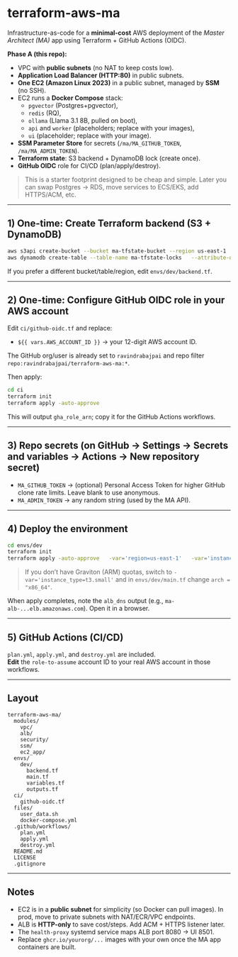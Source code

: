 # terraform-aws-ma

Infrastructure-as-code for a **minimal-cost** AWS deployment of the *Master Architect (MA)* app using Terraform + GitHub Actions (OIDC).

**Phase A (this repo):**
- VPC with **public subnets** (no NAT to keep costs low).
- **Application Load Balancer (HTTP:80)** in public subnets.
- **One EC2 (Amazon Linux 2023)** in a public subnet, managed by **SSM** (no SSH).
- EC2 runs a **Docker Compose** stack:
  - `pgvector` (Postgres+pgvector),
  - `redis` (RQ),
  - `ollama` (Llama 3.1 8B, pulled on boot),
  - `api` and `worker` (placeholders; replace with your images),
  - `ui` (placeholder; replace with your image).
- **SSM Parameter Store** for secrets (`/ma/MA_GITHUB_TOKEN`, `/ma/MA_ADMIN_TOKEN`).
- **Terraform state**: S3 backend + DynamoDB lock (create once).
- **GitHub OIDC** role for CI/CD (plan/apply/destroy).

> This is a starter footprint designed to be cheap and simple. Later you can swap Postgres -> RDS, move services to ECS/EKS, add HTTPS/ACM, etc.

---

## 1) One-time: Create Terraform backend (S3 + DynamoDB)

```bash
aws s3api create-bucket --bucket ma-tfstate-bucket --region us-east-1
aws dynamodb create-table --table-name ma-tfstate-locks   --attribute-definitions AttributeName=LockID,AttributeType=S   --key-schema AttributeName=LockID,KeyType=HASH   --billing-mode PAY_PER_REQUEST
```

If you prefer a different bucket/table/region, edit `envs/dev/backend.tf`.

---

## 2) One-time: Configure GitHub OIDC role in your AWS account

Edit `ci/github-oidc.tf` and replace:
- `${{ vars.AWS_ACCOUNT_ID }}` → your 12-digit AWS account ID.

The GitHub org/user is already set to `ravindrabajpai` and repo filter `repo:ravindrabajpai/terraform-aws-ma:*`.

Then apply:
```bash
cd ci
terraform init
terraform apply -auto-approve
```

This will output `gha_role_arn`; copy it for the GitHub Actions workflows.

---

## 3) Repo secrets (on GitHub → Settings → Secrets and variables → Actions → New repository secret)

- `MA_GITHUB_TOKEN` → (optional) Personal Access Token for higher GitHub clone rate limits. Leave blank to use anonymous.
- `MA_ADMIN_TOKEN` → any random string (used by the MA API).

---

## 4) Deploy the environment

```bash
cd envs/dev
terraform init
terraform apply -auto-approve   -var='region=us-east-1'   -var='instance_type=t4g.small'   -var='github_token=${MA_GITHUB_TOKEN:-}'   -var='ma_admin_token=YOUR_RANDOM_TOKEN'
```

> If you don’t have Graviton (ARM) quotas, switch to `-var='instance_type=t3.small'` and in `envs/dev/main.tf` change `arch = "x86_64"`.

When apply completes, note the `alb_dns` output (e.g., `ma-alb-...elb.amazonaws.com`). Open it in a browser.

---

## 5) GitHub Actions (CI/CD)

`plan.yml`, `apply.yml`, and `destroy.yml` are included.  
**Edit** the `role-to-assume` account ID to your real AWS account in those workflows.

---

## Layout

```
terraform-aws-ma/
  modules/
    vpc/
    alb/
    security/
    ssm/
    ec2_app/
  envs/
    dev/
      backend.tf
      main.tf
      variables.tf
      outputs.tf
  ci/
    github-oidc.tf
  files/
    user_data.sh
    docker-compose.yml
  .github/workflows/
    plan.yml
    apply.yml
    destroy.yml
  README.md
  LICENSE
  .gitignore
```

---

## Notes

- EC2 is in a **public subnet** for simplicity (so Docker can pull images). In prod, move to private subnets with NAT/ECR/VPC endpoints.
- ALB is **HTTP-only** to save cost/steps. Add ACM + HTTPS listener later.
- The `health-proxy` systemd service maps ALB port 8080 → UI 8501.
- Replace `ghcr.io/yourorg/...` images with your own once the MA app containers are built.
